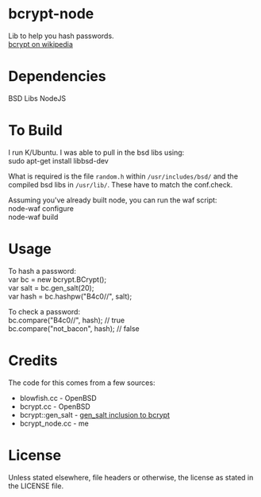 bcrypt-node
=============

Lib to help you hash passwords.  
[bcrypt on wikipedia][bcryptwiki]


Dependencies
=============

BSD Libs
NodeJS


To Build
============

I run K/Ubuntu. I was able to pull in the bsd libs using:  
    sudo apt-get install libbsd-dev

What is required is the file `random.h` within `/usr/includes/bsd/` and the compiled bsd libs in `/usr/lib/`. These have to match the conf.check.

Assuming you've already built node, you can run the waf script:  
    node-waf configure  
    node-waf build


Usage
============

To hash a password:  
    var bc = new bcrypt.BCrypt();  
    var salt = bc.gen_salt(20);  
    var hash = bc.hashpw("B4c0/\/", salt);

To check a password:  
    bc.compare("B4c0/\/", hash); // true    
    bc.compare("not_bacon", hash); // false


Credits
============

The code for this comes from a few sources:

* blowfish.cc - OpenBSD
* bcrypt.cc - OpenBSD
* bcrypt::gen_salt - [gen_salt inclusion to bcrypt][bcryptgs]
* bcrypt_node.cc - me


License
============

Unless stated elsewhere, file headers or otherwise, the license as stated in the LICENSE file.





[bcryptwiki]: http://en.wikipedia.org/wiki/Crypt_(Unix)#Blowfish-based_scheme  
[bcryptgs]: http://mail-index.netbsd.org/tech-crypto/2002/05/24/msg000204.html